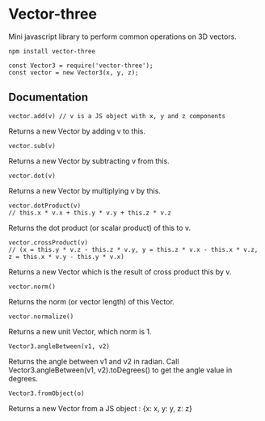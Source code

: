 # Vector-three
Mini javascript library to perform common operations on 3D vectors.
```
npm install vector-three
```
```
const Vector3 = require('vector-three');
const vector = new Vector3(x, y, z);
```

## Documentation
```
vector.add(v) // v is a JS object with x, y and z components
```
Returns a new Vector by adding v to this.
```
vector.sub(v)
```
Returns a new Vector by subtracting v from this.
```
vector.dot(v)
```
Returns a new Vector by multiplying v by this.
```
vector.dotProduct(v)
// this.x * v.x + this.y * v.y + this.z * v.z
```
Returns the dot product (or scalar product) of this to v.
```
vector.crossProduct(v)
// (x = this.y * v.z - this.z * v.y, y = this.z * v.x - this.x * v.z, z = this.x * v.y - this.y * v.x)
```
Returns a new Vector which is the result of cross product this by v.
```
vector.norm()
```
Returns the norm (or vector length) of this Vector.
```
vector.normalize()
```
Returns a new unit Vector, which norm is 1.
```
Vector3.angleBetween(v1, v2)
```
Returns the angle between v1 and v2 in radian.
Call Vector3.angleBetween(v1, v2).toDegrees() to get the angle value in degrees.
```
Vector3.fromObject(o)
```
Returns a new Vector from a JS object : {x: x, y: y, z: z}
